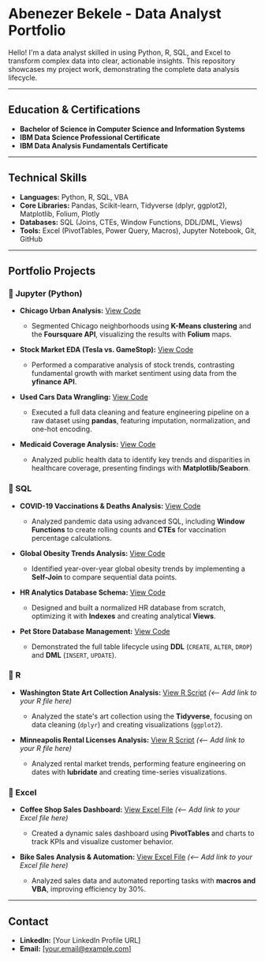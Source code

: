 # Abenezer Bekele - Data Analyst Portfolio

Hello! I'm a data analyst skilled in using Python, R, SQL, and Excel to transform complex data into clear, actionable insights. This repository showcases my project work, demonstrating the complete data analysis lifecycle.

---

## Education & Certifications

*   **Bachelor of Science in Computer Science and Information Systems**
*   **IBM Data Science Professional Certificate**
*   **IBM Data Analysis Fundamentals Certificate**

---

## Technical Skills

*   **Languages:** Python, R, SQL, VBA
*   **Core Libraries:** Pandas, Scikit-learn, Tidyverse (dplyr, ggplot2), Matplotlib, Folium, Plotly
*   **Databases:** SQL (Joins, CTEs, Window Functions, DDL/DML, Views)
*   **Tools:** Excel (PivotTables, Power Query, Macros), Jupyter Notebook, Git, GitHub

---

## Portfolio Projects

### 📂 Jupyter (Python)

*   **Chicago Urban Analysis:** [View Code](https://github.com/AbenezerYBekele/data-analyst/blob/main/jupyter/Exploratory-Data-Analysis-of-Stock-Market%20Trends.ipynb)
    *   Segmented Chicago neighborhoods using **K-Means clustering** and the **Foursquare API**, visualizing the results with **Folium** maps.

*   **Stock Market EDA (Tesla vs. GameStop):** [View Code](https://github.com/AbenezerYBekele/data-analyst/blob/main/jupyter/Polished_Data_Analysis_Portfolio.ipynb)
    *   Performed a comparative analysis of stock trends, contrasting fundamental growth with market sentiment using data from the **yfinance API**.

*   **Used Cars Data Wrangling:** [View Code](https://github.com/AbenezerYBekele/data-analyst/blob/main/jupyter/Data%20Wrangling%20Used%20Cars%20Pricing.ipynb)
    *   Executed a full data cleaning and feature engineering pipeline on a raw dataset using **pandas**, featuring imputation, normalization, and one-hot encoding.

*   **Medicaid Coverage Analysis:** [View Code](https://github.com/AbenezerYBekele/data-analyst/blob/main/jupyter/Medicaid%20Coverage%20Analysis.ipynb)
    *   Analyzed public health data to identify key trends and disparities in healthcare coverage, presenting findings with **Matplotlib/Seaborn**.

### 📂 SQL

*   **COVID-19 Vaccinations & Deaths Analysis:** [View Code](https://github.com/AbenezerYBekele/data-analyst/blob/main/SQL/covid-19%20vaccine.sql)
    *   Analyzed pandemic data using advanced SQL, including **Window Functions** to create rolling counts and **CTEs** for vaccination percentage calculations.

*   **Global Obesity Trends Analysis:** [View Code](https://github.com/AbenezerYBekele/data-analyst/blob/main/SQL/Obesitysql.sql)
    *   Identified year-over-year global obesity trends by implementing a **Self-Join** to compare sequential data points.

*   **HR Analytics Database Schema:** [View Code](https://github.com/AbenezerYBekele/data-analyst/blob/main/SQL/HR%20Analytics%20Database%20Schema.sql)
    *   Designed and built a normalized HR database from scratch, optimizing it with **Indexes** and creating analytical **Views**.

*   **Pet Store Database Management:** [View Code](https://github.com/AbenezerYBekele/data-analyst/blob/main/SQL/Petstoresql.sql)
    *   Demonstrated the full table lifecycle using **DDL** (`CREATE`, `ALTER`, `DROP`) and **DML** (`INSERT`, `UPDATE`).

### 📂 R

*   **Washington State Art Collection Analysis:** [View R Script]() *(<-- Add link to your R file here)*
    *   Analyzed the state's art collection using the **Tidyverse**, focusing on data cleaning (`dplyr`) and creating visualizations (`ggplot2`).

*   **Minneapolis Rental Licenses Analysis:** [View R Script]() *(<-- Add link to your R file here)*
    *   Analyzed rental market trends, performing feature engineering on dates with **lubridate** and creating time-series visualizations.

### 📂 Excel

*   **Coffee Shop Sales Dashboard:** [View Excel File]() *(<-- Add link to your Excel file here)*
    *   Created a dynamic sales dashboard using **PivotTables** and charts to track KPIs and visualize customer behavior.

*   **Bike Sales Analysis & Automation:** [View Excel File]() *(<-- Add link to your Excel file here)*
    *   Analyzed sales data and automated reporting tasks with **macros and VBA**, improving efficiency by 30%.

---

## Contact

*   **LinkedIn:** [Your LinkedIn Profile URL]
*   **Email:** [your.email@example.com]
